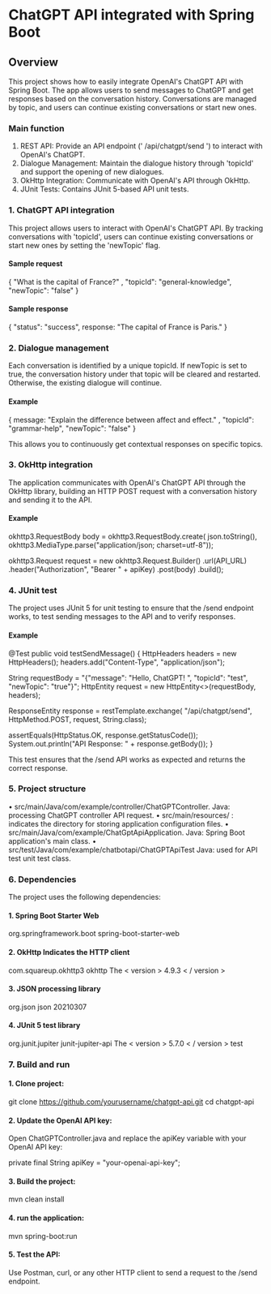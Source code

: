 # ChatGPT API integrated with Spring Boot

## Overview

This project shows how to easily integrate OpenAI's ChatGPT API with Spring Boot. The app allows users to send messages to ChatGPT and get responses based on the conversation history. Conversations are managed by topic, and users can continue existing conversations or start new ones.

### Main function

1. REST API: Provide an API endpoint (' /api/chatgpt/send ') to interact with OpenAI's ChatGPT.
2. Dialogue Management: Maintain the dialogue history through 'topicId' and support the opening of new dialogues.
3. OkHttp Integration: Communicate with OpenAI's API through OkHttp.
4. JUnit Tests: Contains JUnit 5-based API unit tests.

### 1. ChatGPT API integration

This project allows users to interact with OpenAI's ChatGPT API. By tracking conversations with 'topicId', users can continue existing conversations or start new ones by setting the 'newTopic' flag.

#### Sample request

{
"What is the capital of France?" ,
"topicId": "general-knowledge",
"newTopic": "false"
}

#### Sample response

{
"status": "success",
response: "The capital of France is Paris."
}

### 2. Dialogue management

Each conversation is identified by a unique topicId. If newTopic is set to true, the conversation history under that topic will be cleared and restarted. Otherwise, the existing dialogue will continue.

#### Example

{
message: "Explain the difference between affect and effect." ,
"topicId": "grammar-help",
"newTopic": "false"
}

This allows you to continuously get contextual responses on specific topics.

### 3. OkHttp integration

The application communicates with OpenAI's ChatGPT API through the OkHttp library, building an HTTP POST request with a conversation history and sending it to the API.

#### Example

okhttp3.RequestBody body = okhttp3.RequestBody.create(
json.toString(), okhttp3.MediaType.parse("application/json;  charset=utf-8"));

okhttp3.Request request = new okhttp3.Request.Builder()
.url(API_URL)
.header("Authorization", "Bearer " + apiKey)
.post(body)
.build();

### 4. JUnit test

The project uses JUnit 5 for unit testing to ensure that the /send endpoint works, to test sending messages to the API and to verify responses.

#### Example

@Test
public void testSendMessage() {
HttpHeaders headers = new HttpHeaders();
headers.add("Content-Type", "application/json");

String requestBody = "{\"message\": \"Hello, ChatGPT! \", \"topicId\": \"test\", \"newTopic\": \"true\"}";
HttpEntity<String> request = new HttpEntity<>(requestBody, headers);

ResponseEntity<String> response = restTemplate.exchange(
"/api/chatgpt/send", HttpMethod.POST, request, String.class);

assertEquals(HttpStatus.OK, response.getStatusCode());
System.out.println("API Response: " + response.getBody());
}

This test ensures that the /send API works as expected and returns the correct response.

### 5. Project structure

•	src/main/Java/com/example/controller/ChatGPTController. Java: processing ChatGPT controller API request.
•	src/main/resources/ : indicates the directory for storing application configuration files.
•	src/main/Java/com/example/ChatGptApiApplication. Java: Spring Boot application's main class.
•	src/test/Java/com/example/chatbotapi/ChatGPTApiTest Java: used for API test unit test class.

### 6. Dependencies

The project uses the following dependencies:

#### 1. Spring Boot Starter Web

<dependency>
<groupId>org.springframework.boot</groupId>
<artifactId>spring-boot-starter-web</artifactId>
</dependency>

#### 2. OkHttp Indicates the HTTP client

<dependency>
<groupId>com.squareup.okhttp3</groupId>
<artifactId>okhttp</artifactId>
The < version > 4.9.3 < / version >
</dependency>

#### 3. JSON processing library

<dependency>
<groupId>org.json</groupId>
<artifactId>json</artifactId>
<version>20210307</version>
</dependency>

#### 4. JUnit 5 test library

<dependency>
<groupId>org.junit.jupiter</groupId>
<artifactId>junit-jupiter-api</artifactId>
The < version > 5.7.0 < / version >
<scope>test</scope>
</dependency>

### 7. Build and run

#### 1. Clone project:

git clone https://github.com/yourusername/chatgpt-api.git
cd chatgpt-api

#### 2. Update the OpenAI API key: 

Open ChatGPTController.java and replace the apiKey variable with your OpenAI API key:

private final String apiKey = "your-openai-api-key";

#### 3. Build the project: 

mvn clean install

#### 4. run the application: 

mvn spring-boot:run

#### 5. Test the API: 

Use Postman, curl, or any other HTTP client to send a request to the /send endpoint.